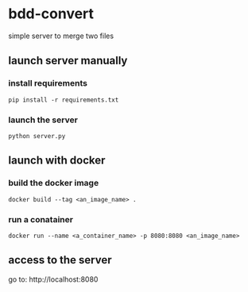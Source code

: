 # bdd-convert

simple server to merge two files 

## launch server manually

### install requirements
```
pip install -r requirements.txt
```

### launch the server
```
python server.py
```

## launch with docker

### build the docker image
```
docker build --tag <an_image_name> .
```

### run a conatainer
```
docker run --name <a_container_name> -p 8080:8080 <an_image_name>
```
  
## access to the server

go to: http://localhost:8080
